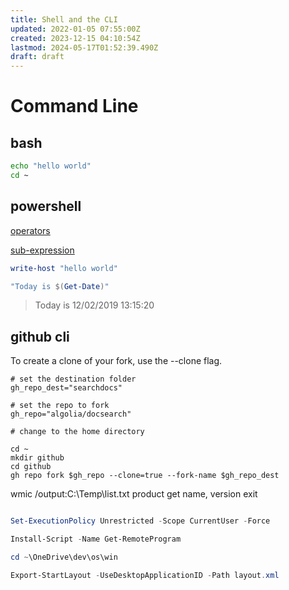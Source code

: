 ```yaml
---
title: Shell and the CLI
updated: 2022-01-05 07:55:00Z
created: 2023-12-15 04:10:54Z
lastmod: 2024-05-17T01:52:39.490Z
draft: draft
---
```


# Command Line

## bash

```bash
echo "hello world"
cd ~
```

## powershell

[operators](https://docs.microsoft.com/en-us/powershell/module/microsoft.powershell.core/about/about_operators?view=powershell-7.1)

[sub-expression](https://docs.microsoft.com/en-us/powershell/module/microsoft.powershell.core/about/about_operators?view=powershell-7.1#subexpression-operator--)

```powershell
write-host "hello world"
```

```powershell
"Today is $(Get-Date)"
```

> Today is 12/02/2019 13:15:20

## github cli

To create a clone of your fork, use the --clone flag.

```shell
# set the destination folder
gh_repo_dest="searchdocs"

# set the repo to fork
gh_repo="algolia/docsearch"

# change to the home directory

cd ~
mkdir github
cd github
gh repo fork $gh_repo --clone=true --fork-name $gh_repo_dest
```

wmic 
/output:C:\Temp\list.txt product get name, version
exit

```powershell

Set-ExecutionPolicy Unrestricted -Scope CurrentUser -Force

Install-Script -Name Get-RemoteProgram

cd ~\OneDrive\dev\os\win

Export-StartLayout -UseDesktopApplicationID -Path layout.xml

```
